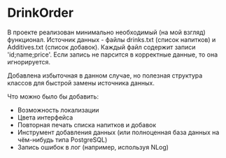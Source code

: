 # DrinkOrder
В проекте реализован минимально необходимый (на мой взгляд) функционал.
Источник данных - файлы drinks.txt (список напитков) и Additives.txt (список добавок).
Каждый файл содержит записи 'id;name;price'. Если запись не парсится в корректные данные, то она игнорируется.

Добавлена избыточная в данном случае, но полезная структура классов для быстрой замены источника данных.

Что можно было бы добавить:
- Возможность локализации
- Цвета интерфейса
- Повторная печать списка напитков и добавок
- Инструмент добавления данных (или полноценная база данных на чём-нибудь типа PostgreSQL)
- Запись ошибок в лог (например, используя NLog)